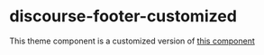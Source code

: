 # discourse-footer-customized

This theme component is a customized version of [this component](https://meta.discourse.org/t/easy-responsive-footer/95818)
